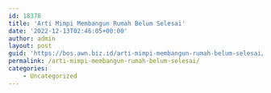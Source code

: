 ```yaml
---
id: 18378
title: 'Arti Mimpi Membangun Rumah Belum Selesai'
date: '2022-12-13T02:46:05+00:00'
author: admin
layout: post
guid: 'https://bos.awn.biz.id/arti-mimpi-membangun-rumah-belum-selesai/'
permalink: /arti-mimpi-membangun-rumah-belum-selesai/
categories:
    - Uncategorized
---
```


